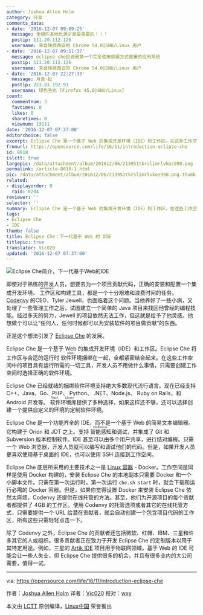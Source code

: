 ```yaml
---
author: Joshua Allen Holm
category: 分享
comments_data:
- date: '2016-12-07 09:09:25'
  message: 全组件本地化源才是最重要的！！！
  postip: 111.20.112.126
  username: 来自陕西西安的 Chrome 54.0|GNU/Linux 用户
- date: '2016-12-07 09:11:37'
  message: eclipse che应该是第一个完全使用容器方式部署的应用系统
  postip: 111.20.112.126
  username: 来自陕西西安的 Chrome 54.0|GNU/Linux 用户
- date: '2016-12-07 22:27:33'
  message: 月食·扯
  postip: 223.81.192.91
  username: 绿色圣光 [Firefox 45.0|GNU/Linux]
count:
  commentnum: 3
  favtimes: 0
  likes: 0
  sharetimes: 0
  viewnum: 13111
date: '2016-12-07 07:37:00'
editorchoice: false
excerpt: Eclipse Che 是一个基于 Web 的集成开发环境（IDE）和工作区。在这些工作空间中的项目具有运行所需的一切工具，开发人员不用做什么事情，只需要创建工作空间时选择正确的软件环境。
fromurl: https://opensource.com/life/16/11/introduction-eclipse-che
id: 8018
islctt: true
largepic: /data/attachment/album/201612/06/213951tkrslimrlvkos990.png
permalink: /article-8018-1.html
pic: /data/attachment/album/201612/06/213951tkrslimrlvkos990.png.thumb.jpg
related:
- displayorder: 0
  raid: 8204
reviewer: ''
selector: ''
summary: Eclipse Che 是一个基于 Web 的集成开发环境（IDE）和工作区。在这些工作空间中的项目具有运行所需的一切工具，开发人员不用做什么事情，只需要创建工作空间时选择正确的软件环境。
tags:
- Eclipse Che
- IDE
thumb: false
title: Eclipse Che：下一代基于 Web 的 IDE
titlepic: true
translator: Vic020
updated: '2016-12-07 07:37:00'
---
```


![Eclipse Che简介，下一代基于Web的IDE](/data/attachment/album/201612/06/213951tkrslimrlvkos990.png "Introduction to Eclipse Che, a next-generation, web-based IDE")


即使对于熟练的开发人员，想要去为一个项目贡献代码，正确的安装和配置一个集成开发环境、<ruby> 工作区 <rp>  （ </rp> <rt>  workspace </rt> <rp>  ） </rp></ruby>和构建工具，都是一个十分艰难和浪费时间的任务。[Codenvy](http://codenvy.com/) 的CEO，Tyler Jewell，也面临着这个问题。当他养好了一些小病，又处理了一些管理工作之后，试图建立一个简单的 Java 项目来找回他曾经的编程技能。经过多天的努力，Jewell 的项目依然无法工作，但这就是给予了他灵感。他想做个可以让“任何人，任何时候都可以为安装软件的项目做贡献”的东西。


正是这个想法引发了 [Eclipse Che](http://eclipse.org/che) 的发展。


Eclipse Che 是一个基于 Web 的集成开发环境（IDE）和工作区。Eclipse Che 将工作区与合适的运行时<ruby> 软件环境 <rp>  （ </rp> <rt>  stack </rt> <rp>  ） </rp></ruby>捆绑在一起，全都紧密结合起来。在这些工作空间中的项目具有运行所需的一切工具，开发人员不用做什么事情，只需要创建工作空间时选择正确的软件环境。


Eclipse Che 已经就绪的捆绑软件环境支持绝大多数现代流行语言。现在已经支持 C++、Java、Go、PHP、 Python、 .NET、Node.js、 Ruby on Rails，和 Android 开发等。<ruby> 软件环境库 <rp>  （ </rp> <rt>  Stack Library </rt> <rp>  ） </rp></ruby>提供了多种选择，如果这样还不够，还可以选择创建一个提供自定义的环境的定制软件环境。


Eclipse Che 是一个功能齐全的 IDE，而不是一个基于 Web 的简易文本编辑器。它构建于 Orion 和 JDT 之上。支持<ruby> 智能感知 <rp>  （ </rp> <rt>  Intellisense </rt> <rp>  ） </rp></ruby>和调试，并集成了 Git 和 Subversion 版本控制软件。IDE 甚至可以由多个用户共享，进行结对编程。只需一个 Web 浏览器，开发人员就可以编写和调试他们的代码。但是，如果开发人员更喜欢使用基于桌面的 IDE，也可以使用 SSH 连接到工作空间。


Eclipse Che 底层所采用的主要技术之一是 [Linux 容器](https://opensource.com/resources/what-are-linux-containers) - Docker。工作空间是同样是使用 Docker 构建的，安装 Eclipse Che 的本地副本只需要 Docker 和一个小脚本文件。只需在第一次运行时，第一次运行 `che.sh start` 时，就会下载和运行必需的 Docker 容器。但是，如果你觉得设置 Docker 来安装 Eclipse Che 依然太麻烦，Codenvy 还提供在线托管的方法。甚至，他们为开源项目的每个贡献者都提供了 4GB 的工作区。使用 Codenvy 的托管选项或者其它的在线托管方式，只需要提供一个 URL 给潜在贡献者，就会自动创建一个包含项目代码的工作区，所有这些只需轻轻点击一下。


除了 Codenvy 之外，Eclipse Che 的贡献者还包括微软、红帽、IBM、三星和许多其它的人或组织。很多贡献者正在致力于开发 Eclipse Che 的定制版本以用于其特定用途。例如，三星的 [Artik IDE](http://eclipse.org/che/artik) 项目用于物联网领域。基于 Web 的 IDE 可能会让一些人失业，但 Eclipse Che 提供很多的机会，并且有很多业内的大公司需要，值得一试。




---


via: <https://opensource.com/life/16/11/introduction-eclipse-che>


作者：[Joshua Allen Holm](https://opensource.com/users/holmja) 译者：[Vic020](http://www.vicyu.net/) 校对：[wxy](https://github.com/wxy)


本文由 [LCTT](https://github.com/LCTT/TranslateProject) 原创编译，[Linux中国](https://linux.cn/) 荣誉推出